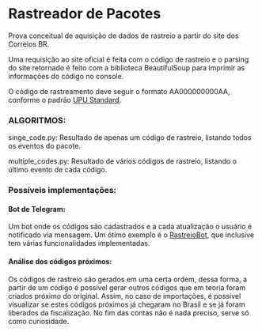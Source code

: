 # Rastreador de Pacotes

Prova conceitual de aquisição de dados de rastreio a partir do site dos Correios BR.

Uma requisição ao site oficial é feita com o código de rastreio e o parsing do site retornado é feito com a biblioteca
BeautifulSoup para imprimir as informações do código no console.

O código de rastreamento deve seguir o formato AA000000000AA, conforme o padrão 
[UPU Standard](https://en.wikipedia.org/wiki/S10_(UPU_standard)).

### ALGORITMOS:
singe_code.py: Resultado de apenas um código de rastreio, listando todos os eventos do pacote.

multiple_codes.py: Resultado de vários códigos de rastreio, listando o último evento de cada código.

### Possíveis implementações:
#### Bot de Telegram:
Um bot onde os códigos são cadastrados e a cada atualização o usuário é notificado via mensagem.
Um ótimo exemplo é o [RastreioBot](https://github.com/GabrielRF/RastreioBot), que inclusive tem várias funcionalidades
implementadas.

#### Análise dos códigos próximos:
Os códigos de rastreio são gerados em uma certa ordem, dessa forma, a partir de um código é possível gerar outros códigos
que em teoria foram criados próximo do original. Assim, no caso de importações, é possível visualizar se estes códigos
próximos já chegaram no Brasil e se já foram liberados da fiscalização. No fim das contas não é nada preciso, serve só
como curiosidade.
